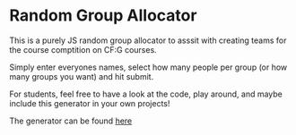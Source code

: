 # Random Group Allocator

This is a purely JS random group allocator to asssit with creating teams for the course comptition on CF:G courses.

Simply enter everyones names, select how many people per group (or how many groups you want) and hit submit.

For students, feel free to have a look at the code, play around, and maybe include this generator in your own projects! 

The generator can be found [here](https://codefirstgirls.github.io/random-group-creator/)